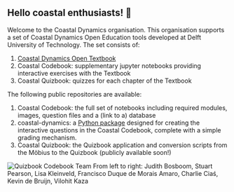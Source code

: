 ## Hello coastal enthusiasts! 🌊

Welcome to the Coastal Dynamics organisation. This organisation supports a set of Coastal Dynamics Open Education tools developed at Delft University of Technology. The set consists of: 

1. [Coastal Dynamics Open Textbook](https://books.open.tudelft.nl/home/catalog/book/202)
2. Coastal Codebook: supplementary jupyter notebooks providing interactive exercises with the Textbook
3. Coastal Quizbook: quizzes for each chapter of the Textbook

The following public repositories are available: 
1. Coastal Codebook: the full set of notebooks including required modules, images, question files and a (link to a) database
2. coastal-dynamics: a [Python package](https://pypi.org/project/coastal-dynamics/) designed for creating the interactive questions in the Coastal Codebook, complete with a simple grading mechanism.
3. Coastal Quizbook: the Quizbook application and conversion scripts from the Möbius to the Quizbook (publicly available soon!)

![Quizbook Codebook Team](https://github.com/user-attachments/assets/c971edad-5c24-4b08-8700-644ccf8d3f26)
From left to right: Judith Bosboom, Stuart Pearson, Lisa Kleinveld, Francisco Duque de Morais Amaro, Charlie Ciaś, Kevin de Bruijn, Vilohit Kaza
<!--

**Here are some ideas to get you started:**

🙋‍♀️ A short introduction - what is your organization all about?
🌈 Contribution guidelines - how can the community get involved?
👩‍💻 Useful resources - where can the community find your docs? Is there anything else the community should know?
🍿 Fun facts - what does your team eat for breakfast?
🧙 Remember, you can do mighty things with the power of [Markdown](https://docs.github.com/github/writing-on-github/getting-started-with-writing-and-formatting-on-github/basic-writing-and-formatting-syntax)
-->

